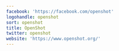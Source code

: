 ```yaml
---
facebook: 'https://facebook.com/openshot'
logohandle: openshot
sort: openshot
title: OpenShot
twitter: openshot
website: 'https://www.openshot.org/'
---
```

